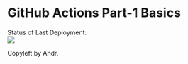 # GitHub Actions Part-1 Basics


Status of Last Deployment:<br>
<img src="https://github.com/Andrpro/github-actions-part-1-basics/workflows/main/badge.svg?branch=master"><br>


Copyleft by Andr.
